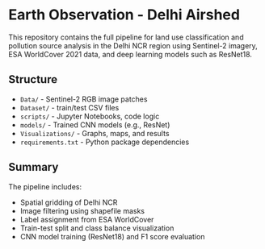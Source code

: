 # Earth Observation - Delhi Airshed

This repository contains the full pipeline for land use classification and pollution source analysis in the Delhi NCR region using Sentinel-2 imagery, ESA WorldCover 2021 data, and deep learning models such as ResNet18.

## Structure

- `Data/` - Sentinel-2 RGB image patches  
- `Dataset/` - train/test CSV files  
- `scripts/` - Jupyter Notebooks, code logic  
- `models/` - Trained CNN models (e.g., ResNet)  
- `Visualizations/` - Graphs, maps, and results  
- `requirements.txt` - Python package dependencies

## Summary

The pipeline includes:
- Spatial gridding of Delhi NCR
- Image filtering using shapefile masks
- Label assignment from ESA WorldCover
- Train-test split and class balance visualization
- CNN model training (ResNet18) and F1 score evaluation
